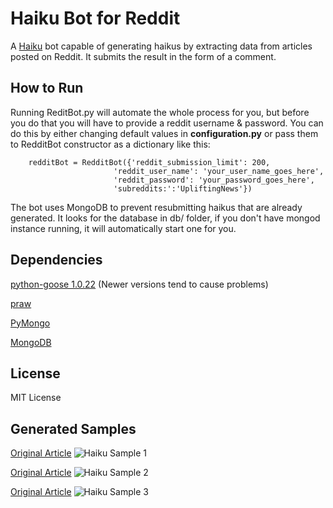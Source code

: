Haiku Bot for Reddit
====================
A [Haiku](https://en.wikipedia.org/wiki/Haiku) bot capable of generating haikus by extracting data from articles posted on Reddit. It submits the result in the form of a comment.

How to Run
----------
Running ReditBot.py will automate the whole process for you, but before you do that you will have to provide a reddit username & password. You can do this by either changing default values in **configuration.py** or pass them to RedditBot constructor as a dictionary like this:

        redditBot = RedditBot({'reddit_submission_limit': 200,
                           'reddit_user_name': 'your_user_name_goes_here',
                           'reddit_password': 'your_password_goes_here',
                           'subreddits:':'UpliftingNews'})

The bot uses MongoDB to prevent resubmitting haikus that are already generated. It looks for the database in db/ folder, if you don't have mongod instance running, it will automatically start one for you.

Dependencies
------------
[python-goose 1.0.22](https://github.com/grangier/python-goose/tree/1.0.22) (Newer versions tend to cause problems)

[praw](https://github.com/praw-dev/praw)

[PyMongo](https://github.com/mongodb/mongo-python-driver)

[MongoDB](http://www.mongodb.org/downloads)

License
-----------------
MIT License


Generated Samples
-------------
[Original Article](http://wric.com/2014/12/22/christmas-cheer-high-schooler-gives-classmates-new-sneakers/)
![Haiku Sample 1](https://dl.dropbox.com/s/xmgp1sfckwmzddp/Sample1.JPG)

[Original Article](http://www.thewrap.com/cbs-sports-radio-host-jim-rome-calls-college-marching-band-members-dorks-on-twitter-apologizes/)
![Haiku Sample 2](https://dl.dropbox.com/s/1ydcj541qc2yapb/Sample2.JPG)

[Original Article](http://www.washingtonpost.com/blogs/wonkblog/wp/2014/12/26/chicago-gave-hundreds-of-high-risk-kids-a-summer-job-violent-crime-arrests-plummeted/)
![Haiku Sample 3](https://dl.dropbox.com/s/tzafvjla06x2s0e/Sameple3.JPG)
